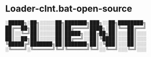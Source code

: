 # Loader-clnt.bat-open-source

░█████╗░██╗░░░░░██╗███████╗███╗░░██╗████████╗
██╔══██╗██║░░░░░██║██╔════╝████╗░██║╚══██╔══╝
██║░░╚═╝██║░░░░░██║█████╗░░██╔██╗██║░░░██║░░░
██║░░██╗██║░░░░░██║██╔══╝░░██║╚████║░░░██║░░░
╚█████╔╝███████╗██║███████╗██║░╚███║░░░██║░░░
░╚════╝░╚══════╝╚═╝╚══════╝╚═╝░░╚══╝░░░╚═╝░░░
